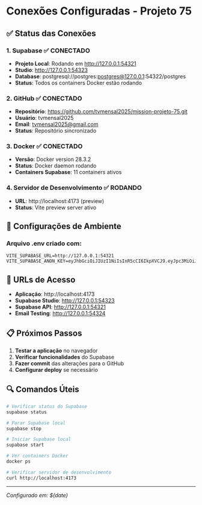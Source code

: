# Conexões Configuradas - Projeto 75

## ✅ Status das Conexões

### 1. **Supabase** ✅ CONECTADO
- **Projeto Local**: Rodando em http://127.0.0.1:54321
- **Studio**: http://127.0.0.1:54323
- **Database**: postgresql://postgres:postgres@127.0.0.1:54322/postgres
- **Status**: Todos os containers Docker estão rodando

### 2. **GitHub** ✅ CONECTADO
- **Repositório**: https://github.com/tvmensal2025/mission-projeto-75.git
- **Usuário**: tvmensal2025
- **Email**: tvmensal2025@gmail.com
- **Status**: Repositório sincronizado

### 3. **Docker** ✅ CONECTADO
- **Versão**: Docker version 28.3.2
- **Status**: Docker daemon rodando
- **Containers Supabase**: 11 containers ativos

### 4. **Servidor de Desenvolvimento** ✅ RODANDO
- **URL**: http://localhost:4173 (preview)
- **Status**: Vite preview server ativo

## 🔧 Configurações de Ambiente

### Arquivo .env criado com:
```
VITE_SUPABASE_URL=http://127.0.0.1:54321
VITE_SUPABASE_ANON_KEY=eyJhbGciOiJIUzI1NiIsInR5cCI6IkpXVCJ9.eyJpc3MiOiJzdXBhYmFzZS1kZW1vIiwicm9sZSI6ImFub24iLCJleHAiOjE5ODM4MTI5OTZ9.CRXP1A7WOeoJeXxjNni43kdQwgnWNReilDMblYTn_I0
```

## 🚀 URLs de Acesso

- **Aplicação**: http://localhost:4173
- **Supabase Studio**: http://127.0.0.1:54323
- **Supabase API**: http://127.0.0.1:54321
- **Email Testing**: http://127.0.0.1:54324

## 📋 Próximos Passos

1. **Testar a aplicação** no navegador
2. **Verificar funcionalidades** do Supabase
3. **Fazer commit** das alterações para o GitHub
4. **Configurar deploy** se necessário

## 🔍 Comandos Úteis

```bash
# Verificar status do Supabase
supabase status

# Parar Supabase local
supabase stop

# Iniciar Supabase local
supabase start

# Ver containers Docker
docker ps

# Verificar servidor de desenvolvimento
curl http://localhost:4173
```

---
*Configurado em: $(date)* 